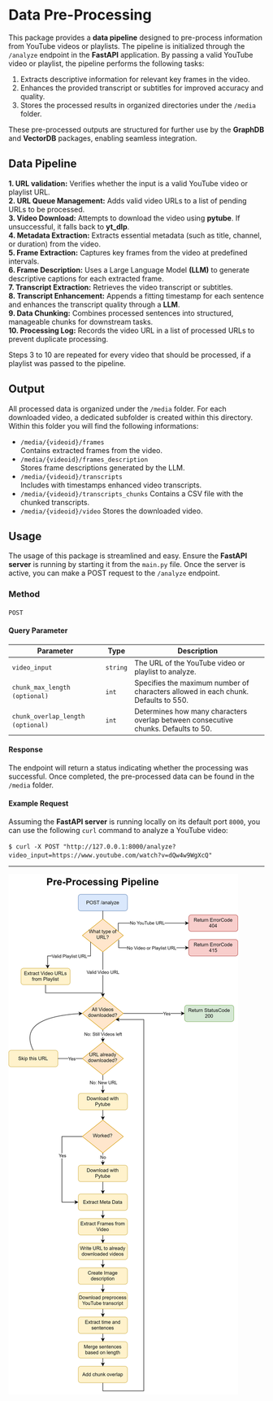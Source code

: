 # Data Pre-Processing

This package provides a **data pipeline** designed to pre-process information from YouTube videos or playlists. The pipeline is initialized through the `/analyze` endpoint in the **FastAPI** application. By passing a valid YouTube video or playlist, the pipeline performs the following tasks:

1. Extracts descriptive information for relevant key frames in the video.
2. Enhances the provided transcript or subtitles for improved accuracy and quality.
3. Stores the processed results in organized directories under the `/media` folder.

These pre-processed outputs are structured for further use by the **GraphDB** and **VectorDB** packages, enabling seamless integration.

## Data Pipeline

**1. URL validation:** Verifies whether the input is a valid YouTube video or playlist URL.  
**2. URL Queue Management:** Adds valid video URLs to a list of pending URLs to be processed.  
**3. Video Download:** Attempts to download the video using **pytube**. If unsuccessful, it falls back to **yt_dlp**.  
**4. Metadata Extraction:** Extracts essential metadata (such as title, channel, or duration) from the video.  
**5. Frame Extraction:** Captures key frames from the video at predefined intervals.  
**6. Frame Description:** Uses a Large Language Model **(LLM)** to generate descriptive captions for each extracted frame.  
**7. Transcript Extraction:** Retrieves the video transcript or subtitles.  
**8. Transcript Enhancement:** Appends a fitting timestamp for each sentence and enhances the transcript quality through a **LLM**.  
**9. Data Chunking:** Combines processed sentences into structured, manageable chunks for downstream tasks.  
**10. Processing Log:** Records the video URL in a list of processed URLs to prevent duplicate processing.  

Steps 3 to 10 are repeated for every video that should be processed, if a playlist was passed to the pipeline.

## Output

All processed data is organized under the `/media` folder. For each downloaded video, a dedicated subfolder is created within this directory. Within this folder you will find the following informations:

- `/media/{videoid}/frames`  
Contains extracted frames from the video.  
- `/media/{videoid}/frames_description`  
Stores frame descriptions generated by the LLM.  
- `/media/{videoid}/transcripts`  
Includes with timestamps enhanced video transcripts.
- `/media/{videoid}/transcripts_chunks`
Contains a CSV file with the chunked transcripts.
- `/media/{videoid}/video`
Stores the downloaded video.

## Usage

The usage of this package is streamlined and easy. Ensure the **FastAPI server** is running by starting it from the `main.py` file. Once the server is active, you can make a POST request to the `/analyze` endpoint.

### Method

`POST`

#### Query Parameter

| Parameter | Type | Description |
| --- | --- | --- |
| `video_input` | `string` | The URL of the YouTube video or playlist to analyze. |
| `chunk_max_length (optional)` | `int` | Specifies the maximum number of characters allowed in each chunk. Defaults to 550. |
| `chunk_overlap_length (optional)` | `int` | Determines how many characters overlap between consecutive chunks. Defaults to 50. |

#### Response

The endpoint will return a status indicating whether the processing was successful. Once completed, the pre-processed data can be found in the `/media` folder.

#### Example Request

Assuming the **FastAPI server** is running locally on its default port `8000`, you can use the following `curl` command to analyze a YouTube video:

`$ curl -X POST "http://127.0.0.1:8000/analyze?video_input=https://www.youtube.com/watch?v=dQw4w9WgXcQ"`

---

<picture>
  <source srcset="/media/images/pre-processing-pipeline-dark.svg" media="(prefers-color-scheme: dark)">
  <img src="/media/images/pre-processing-pipeline.svg" alt="Data Pipeline Image">
</picture>
